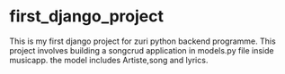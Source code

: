 # first_django_project
This is my first django project  for zuri python backend programme.
This project involves building a songcrud application in models.py file inside musicapp.
the model includes Artiste,song and lyrics.
